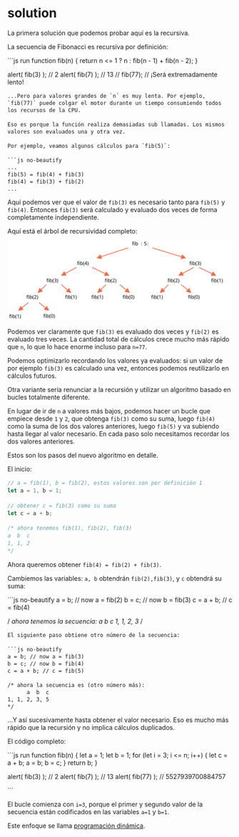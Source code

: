 # solution

La primera solución que podemos probar aquí es la recursiva.

La secuencia de Fibonacci es recursiva por definición:

\`\`\`js run function fib\(n\) { return n &lt;= 1 ? n : fib\(n - 1\) + fib\(n - 2\); }

alert\( fib\(3\) \); // 2 alert\( fib\(7\) \); // 13 // fib\(77\); // ¡Será extremadamente lento!

```text
...Pero para valores grandes de `n` es muy lenta. Por ejemplo, `fib(77)` puede colgar el motor durante un tiempo consumiendo todos los recursos de la CPU.

Eso es porque la función realiza demasiadas sub llamadas. Los mismos valores son evaluados una y otra vez.

Por ejemplo, veamos algunos cálculos para `fib(5)`:

```js no-beautify
...
fib(5) = fib(4) + fib(3)
fib(4) = fib(3) + fib(2)
...
```

Aquí podemos ver que el valor de `fib(3)` es necesario tanto para `fib(5)` y `fib(4)`. Entonces `fib(3)` será calculado y evaluado dos veces de forma completamente independiente.

Aquí está el árbol de recursividad completo:

![fibonacci recursion tree](../../../../.gitbook/assets/fibonacci-recursion-tree.svg)

Podemos ver claramente que `fib(3)` es evaluado dos veces y `fib(2)` es evaluado tres veces. La cantidad total de cálculos crece mucho más rápido que `n`, lo que lo hace enorme incluso para `n=77`.

Podemos optimizarlo recordando los valores ya evaluados: si un valor de por ejemplo `fib(3)` es calculado una vez, entonces podemos reutilizarlo en cálculos futuros.

Otra variante sería renunciar a la recursión y utilizar un algoritmo basado en bucles totalmente diferente.

En lugar de ir de `n` a valores más bajos, podemos hacer un bucle que empiece desde `1` y `2`, que obtenga `fib(3)` como su suma, luego `fib(4)` como la suma de los dos valores anteriores, luego `fib(5)` y va subiendo hasta llegar al valor necesario. En cada paso solo necesitamos recordar los dos valores anteriores.

Estos son los pasos del nuevo algoritmo en detalle.

El inicio:

```javascript
// a = fib(1), b = fib(2), estos valores son por definición 1
let a = 1, b = 1;

// obtener c = fib(3) como su suma
let c = a + b;

/* ahora tenemos fib(1), fib(2), fib(3)
a  b  c
1, 1, 2
*/
```

Ahora queremos obtener `fib(4) = fib(2) + fib(3)`.

Cambiemos las variables: `a, b` obtendrán `fib(2),fib(3)`, y `c` obtendrá su suma:

\`\`\`js no-beautify a = b; // now a = fib\(2\) b = c; // now b = fib\(3\) c = a + b; // c = fib\(4\)

/ _ahora tenemos la secuencia: a b c 1, 1, 2, 3_ /

```text
El siguiente paso obtiene otro número de la secuencia:

```js no-beautify
a = b; // now a = fib(3)
b = c; // now b = fib(4)
c = a + b; // c = fib(5)

/* ahora la secuencia es (otro número más):
      a  b  c
1, 1, 2, 3, 5
*/
```

...Y así sucesivamente hasta obtener el valor necesario. Eso es mucho más rápido que la recursión y no implica cálculos duplicados.

El código completo:

\`\`\`js run function fib\(n\) { let a = 1; let b = 1; for \(let i = 3; i &lt;= n; i++\) { let c = a + b; a = b; b = c; } return b; }

alert\( fib\(3\) \); // 2 alert\( fib\(7\) \); // 13 alert\( fib\(77\) \); // 5527939700884757

\`\`\`

El bucle comienza con `i=3`, porque el primer y segundo valor de la secuencia están codificados en las variables `a=1` y `b=1`.

Este enfoque se llama [programación dinámica](https://es.wikipedia.org/wiki/Programaci%C3%B3n_din%C3%A1mica).

